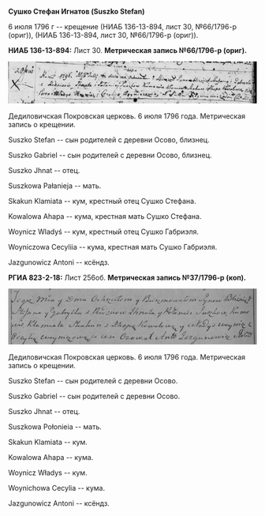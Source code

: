**Сушко Стефан Игнатов (Suszko Stefan)**

6 июля 1796 г -- крещение (НИАБ 136-13-894, лист 30, №66/1796-р (ориг)),
(НИАБ 136-13-894, лист 30, №66/1796-р (ориг)).

**НИАБ 136-13-894:** Лист 30. **Метрическая запись №66/1796-р (ориг).**

![](./media/bd7eca96c2f42daaccf14a4c5787ca889063b889.png)

Дедиловичская Покровская церковь. 6 июля 1796 года. Метрическая запись о
крещении.

Suszko Stefan -- сын родителей с деревни Осовo, близнец.

Suszko Gabriel -- сын родителей с деревни Осовo, близнец.

Suszko Jhnat -- отец.

Suszkowa Pałanieja -- мать.

Skakun Klamiata -- кум, крестный отец Сушко Стефана.

Kowalowa Ahapa -- кума, крестная мать Сушко Стефана.

Woynicz Wladyś -- кум, крестный отец Сушко Габриэля.

Woyniczowa Cecyliia -- кума, крестная мать Сушко Габриэля.

Jazgunowicz Antoni -- ксёндз.

**РГИА 823-2-18:** Лист 256об. **Метрическая запись №37/1796-р (коп).**

![](./media/8e95a4354be5a452a52525228e3a781ac6082f2b.png)

Дедиловичская Покровская церковь. 6 июля 1796 года. Метрическая запись о
крещении.

Suszko Stefan -- сын родителей с деревни Осово.

Suszko Gabriel -- сын родителей с деревни Осово.

Suszko Jhnat -- отец.

Suszkowa Połonieia -- мать.

Skakun Klamiata -- кум.

Kowalowa Ahapa -- кума.

Woynicz Władys -- кум.

Woynichowa Cecylia -- кума.

Jazgunowicz Antoni -- ксёндз.
